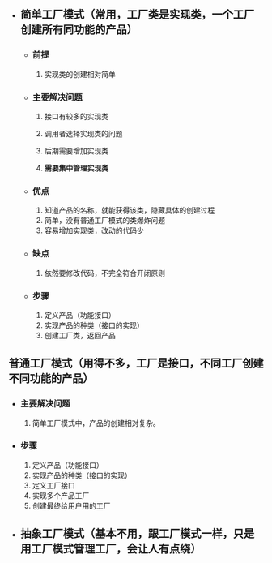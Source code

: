 - ## 简单工厂模式（常用，工厂类是实现类，一个工厂创建所有同功能的产品）

  - ### 前提

    1. 实现类的创建相对简单

  - ### 主要解决问题

    1. 接口有较多的实现类

    2. 调用者选择实现类的问题
    3. 后期需要增加实现类
    3. **需要集中管理实现类**

  - ### 优点

    1. 知道产品的名称，就能获得该类，隐藏具体的创建过程
    2. 简单，没有普通工厂模式的类爆炸问题
    3. 容易增加实现类，改动的代码少

  -  ### 缺点

     1. 依然要修改代码，不完全符合开闭原则

  - ### 步骤
     1. 定义产品（功能接口）
     2. 实现产品的种类（接口的实现）
     3. 创建工厂类，返回产品



## 普通工厂模式（用得不多，工厂是接口，不同工厂创建不同功能的产品）

- ### 主要解决问题

  1. 简单工厂模式中，产品的创建相对复杂。

- ### 步骤

  1. 定义产品（功能接口）
  2. 实现产品的种类（接口的实现）
  3. 定义工厂接口
  4. 实现多个产品工厂
  5. 创建最终给用户用的工厂


- ## 抽象工厂模式（基本不用，跟工厂模式一样，只是用工厂模式管理工厂，会让人有点绕）
